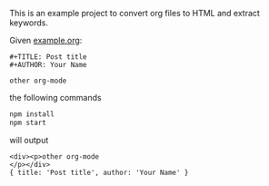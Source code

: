 This is an example project to convert org files to HTML and extract keywords.

Given [example.org](./example.org):
```
#+TITLE: Post title
#+AUTHOR: Your Name

other org-mode
```

the following commands

```sh
npm install
npm start
```

will output

```
<div><p>other org-mode
</p></div>
{ title: 'Post title', author: 'Your Name' }
```
